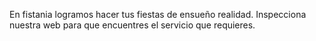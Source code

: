 En fistania logramos hacer tus fiestas de ensueño realidad. Inspecciona nuestra web para que encuentres el servicio que requieres.
